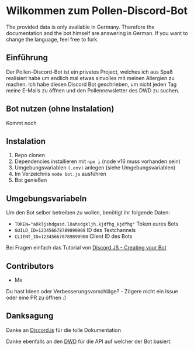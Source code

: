 # Wilkommen zum Pollen-Discord-Bot

The provided data is only available in Germany. Therefore the documentation and the bot himself are answering in German. If you want to change the language, feel free to fork.

## Einführung
Der Pollen-Discord-Bot ist ein privates Project, welches ich aus Spaß realisiert habe um endlich mal etwas sinvolles mit meinen Allergien zu machen.
Ich habe diesen Discord Bot geschrieben, um nicht jeden Tag meine E-Mails zu öffnen und den Pollennewsletter des DWD zu suchen.

## Bot nutzen (ohne Instalation)
Kommt noch

## Instalation

1. Repo clonen
2. Dependencies installieren mit `npm i` (node v16 muss vorhanden sein)
3. Umgebungsvariablen `(.env)` anlegen (siehe Umgebungsvariablen)
4. Im Verzeichnis `node bot.js` ausführen
5. Bot genießen


## Umgebungsvariabeln
Um den Bot selber betreiben zu wollen, benötigt ihr folgende Daten:
- `TOKEN="aökljshdgasd.löahsdgkljh.kjdfhg_kjdfhg"` Token eures Bots
- `GUILD_ID=123456678789890908` ID des Textchannels
- `CLIENT_ID=123456678789890908` Client ID des Bots

Bei Fragen einfach das Tutorial von [Discord.JS - Creating your Bot](https://discordjs.guide/preparations/setting-up-a-bot-application.html#creating-your-bot)

## Contributors
- Me

Du hast Ideen oder Verbesserungsvorschläge? - Zögere nicht ein Issue oder eine PR zu öffnen :)

## Danksagung
Danke an [Discord.js](https://discord.js.org/#/) für die tolle Dokumentation

Danke ebenfalls an den [DWD](https://www.dwd.de/) für die API auf welcher der Bot basiert.


